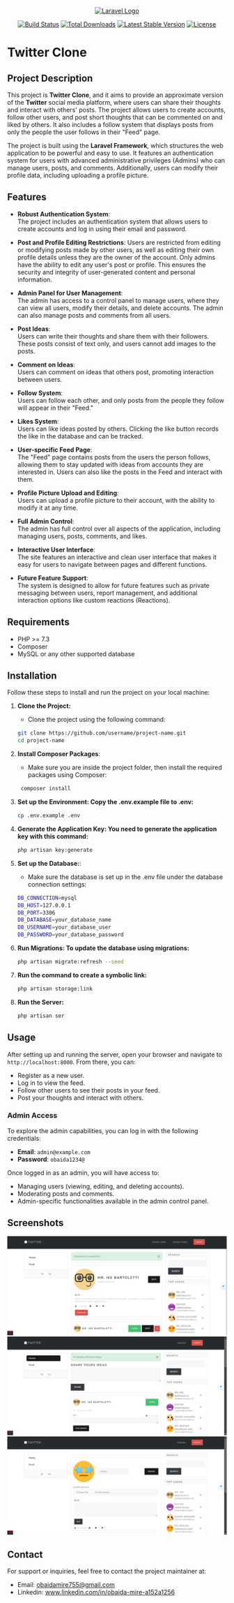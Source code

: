 <p align="center"><a href="https://laravel.com" target="_blank"><img src="https://raw.githubusercontent.com/laravel/art/master/logo-lockup/5%20SVG/2%20CMYK/1%20Full%20Color/laravel-logolockup-cmyk-red.svg" width="400" alt="Laravel Logo"></a></p>

<p align="center">
<a href="https://github.com/laravel/framework/actions"><img src="https://github.com/laravel/framework/workflows/tests/badge.svg" alt="Build Status"></a>
<a href="https://packagist.org/packages/laravel/framework"><img src="https://img.shields.io/packagist/dt/laravel/framework" alt="Total Downloads"></a>
<a href="https://packagist.org/packages/laravel/framework"><img src="https://img.shields.io/packagist/v/laravel/framework" alt="Latest Stable Version"></a>
<a href="https://packagist.org/packages/laravel/framework"><img src="https://img.shields.io/packagist/l/laravel/framework" alt="License"></a>
</p>

# Twitter Clone

## Project Description

This project is **Twitter Clone**, and it aims to provide an approximate version of the **Twitter** social media platform, where users can share their thoughts and interact with others' posts. The project allows users to create accounts, follow other users, and post short thoughts that can be commented on and liked by others. It also includes a follow system that displays posts from only the people the user follows in their "Feed" page.

The project is built using the **Laravel Framework**, which structures the web application to be powerful and easy to use. It features an authentication system for users with advanced administrative privileges (Admins) who can manage users, posts, and comments. Additionally, users can modify their profile data, including uploading a profile picture.

## Features

-   **Robust Authentication System**:  
    The project includes an authentication system that allows users to create accounts and log in using their email and password.

-   **Post and Profile Editing Restrictions**:
    Users are restricted from editing or modifying posts made by other users, as well as editing their own profile details unless they are the owner of the account. Only admins have the ability to edit any user's post or profile. This ensures the security and integrity of user-generated content and personal information.

-   **Admin Panel for User Management**:  
    The admin has access to a control panel to manage users, where they can view all users, modify their details, and delete accounts. The admin can also manage posts and comments from all users.

-   **Post Ideas**:  
    Users can write their thoughts and share them with their followers. These posts consist of text only, and users cannot add images to the posts.

-   **Comment on Ideas**:  
    Users can comment on ideas that others post, promoting interaction between users.

-   **Follow System**:  
    Users can follow each other, and only posts from the people they follow will appear in their "Feed."
-   **Likes System**:  
    Users can like ideas posted by others. Clicking the like button records the like in the database and can be tracked.
-   **User-specific Feed Page**:  
    The "Feed" page contains posts from the users the person follows, allowing them to stay updated with ideas from accounts they are interested in. Users can also like the posts in the Feed and interact with them.

-   **Profile Picture Upload and Editing**:  
    Users can upload a profile picture to their account, with the ability to modify it at any time.

-   **Full Admin Control**:  
     The admin has full control over all aspects of the application, including managing users, posts, comments, and likes.

-   **Interactive User Interface**:  
    The site features an interactive and clean user interface that makes it easy for users to navigate between pages and different functions.

-   **Future Feature Support**:  
    The system is designed to allow for future features such as private messaging between users, report management, and additional interaction options like custom reactions (Reactions).

## Requirements

-   PHP >= 7.3
-   Composer
-   MySQL or any other supported database

## Installation

Follow these steps to install and run the project on your local machine:

1. **Clone the Project:**
    - Clone the project using the following command:
    ```bash
    git clone https://github.com/username/project-name.git
    cd project-name
    ```
2. **Install Composer Packages**:
    - Make sure you are inside the project folder, then install the required packages using Composer:
    ```bash
     composer install
    ```
3. **Set up the Environment: Copy the .env.example file to .env:**

    ```bash
    cp .env.example .env

    ```

4. **Generate the Application Key: You need to generate the application key with this command:**

    ```bash
    php artisan key:generate

    ```

5. **Set up the Database:**:

    - Make sure the database is set up in the .env file under the database connection settings:

    ```bash
    DB_CONNECTION=mysql
    DB_HOST=127.0.0.1
    DB_PORT=3306
    DB_DATABASE=your_database_name
    DB_USERNAME=your_database_user
    DB_PASSWORD=your_database_password

    ```

6. **Run Migrations: To update the database using migrations:**

    ```bash
    php artisan migrate:refresh --seed

    ```

7. **Run the command to create a symbolic link:**

    ```bash
    php artisan storage:link

    ```

8. **Run the Server:**
    ```bash
    php artisan ser
    ```
## Usage

After setting up and running the server, open your browser and navigate to `http://localhost:8000`. From there, you can:

- Register as a new user.
- Log in to view the feed.
- Follow other users to see their posts in your feed.
- Post your thoughts and interact with others.
  
### Admin Access

To explore the admin capabilities, you can log in with the following credentials:
- **Email**: `admin@example.com`
- **Password**: `obaida1234@`

Once logged in as an admin, you will have access to:
- Managing users (viewing, editing, and deleting accounts).
- Moderating posts and comments.
- Admin-specific functionalities available in the admin control panel.

## Screenshots

![User follow](screenshots/follow.jpg)
![Home Page](screenshots/home.jpg)
![User Profile](screenshots/profile.jpg)

## Contact
For support or inquiries, feel free to contact the project maintainer at:

- Email: obaidamire755@gmail.com
- Linkedin: www.linkedin.com/in/obaida-mire-a152a1256
